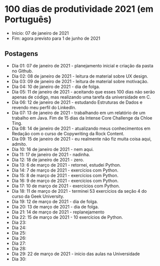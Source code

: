# 100 dias de produtividade 2021 (em Português)
- Início: 07 de janeiro de 2021
- Fim: agora previsto para 1 de junho de 2021

## Postagens
- Dia 01: 07 de janeiro de 2021 - planejamento inicial e criação da pasta no Github.
- Dia 02: 08 de janeiro de 2021 - leitura de material sobre UX design.
- Dia 03: 09 de janeiro de 2021 - leitura de material sobre motivação.
- Dia 04: 10 de janeiro de 2021 - dia de folga.
- Dia 05: 11 de janeiro de 2021 - aceitando que esses 100 dias não serão apenas de código, mas realizando uma tarefa da universidade em C.
- Dia 06: 12 de janeiro de 2021 - estudando Estruturas de Dados e revendo meu perfil do LinkedIn.
- Dia 07: 13 de janeiro de 2021 - trabalhando em um relatório de um trabalho em Java. Fim de 15 dias da Intense Core Challenge da Chloe Ting.
- Dia 08: 14 de janeiro de 2021 - atualizando meus conhecimentos em Redação com o curso de Copywriting da Rock Content.
- Dia 09: 15 de janeiro de 2021 - eu realmente não fiz muita coisa aqui, admito.
- Dia 10: 16 de janeiro de 2021 - nem aqui.
- Dia 11: 17 de janeiro de 2021 - nadinha.
- Dia 12: 18 de janeiro de 2021 - zero.
- Dia 13: 6 de março de 2021 - retornei, estudei Python.
- Dia 14: 7 de março de 2021 - exercícios com Python.
- Dia 15: 8 de março de 2021 - exercícios com Python.
- Dia 16: 9 de março de 2021 - exercícios com Python.
- Dia 17: 10 de março de 2021 - exercícios com Python.
- Dia 18: 11 de março de 2021 - terminei 53 exercícios da seção 4 do curso da Geek University.
- Dia 19: 12 de março de 2021 - dia de folga.
- Dia 20: 13 de março de 2021 - dia de folga.
- Dia 21: 14 de março de 2021 - replanejamento
- Dia 22: 15 de março de 2021 - 10 exercícios de Python.
- Dia 23:
- Dia 24:
- Dia 25:
- Dia 26:
- Dia 27:
- Dia 28:
- Dia 29: 22 de março de 2021 - início das aulas na Universidade
- Dia 30: